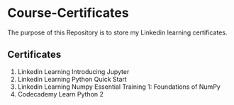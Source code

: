 # Course-Certificates
The purpose of this Repository is to store my Linkedin learning certificates.
## Certificates 
1. Linkedin Learning Introducing Jupyter 
2. Linkedin Learning Python Quick Start
3. Linkedin Learning Numpy Essential Training 1: Foundations of NumPy
4. Codecademy Learn Python 2
